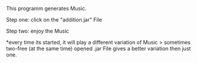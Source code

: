 
This programm generates Music. 

Step one: click on the "addition.jar" File

Step two: enjoy the Music  


*every time its started, it will play a different variation of Music > sometimes  two-free (at the same time) opened .jar File gives a better variation then just one. 
